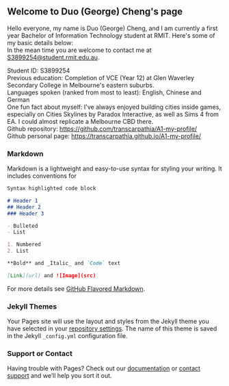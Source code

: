 ## <br>Welcome to Duo (George) Cheng's page


Hello everyone, my name is Duo (George) Cheng, and I am currently a first year Bachelor of Information Technology student at RMIT. Here's some of my basic details below: <br> 
In the mean time you are welcome to contact me at S3899254@student.rmit.edu.au.

Student ID: S3899254<br>Previous education: Completion of VCE (Year 12) at Glen Waverley Secondary College in Melbourne's eastern suburbs.<br>Languages spoken (ranked from most to least): English, Chinese and German<br>One fun fact about myself: I've always enjoyed building cities inside games, especially on Cities Skylines by Paradox Interactive, as well as Sims 4 from EA. I could almost replicate a Melbourne CBD there.<br>Github repository: https://github.com/transcarpathia/A1-my-profile/<br>Github personal page: https://transcarpathia.github.io/A1-my-profile/



### Markdown

Markdown is a lightweight and easy-to-use syntax for styling your writing. It includes conventions for

```markdown
Syntax highlighted code block

# Header 1
## Header 2
### Header 3

- Bulleted
- List

1. Numbered
2. List

**Bold** and _Italic_ and `Code` text

[Link](url) and ![Image](src)
```

For more details see [GitHub Flavored Markdown](https://guides.github.com/features/mastering-markdown/).

### Jekyll Themes

Your Pages site will use the layout and styles from the Jekyll theme you have selected in your [repository settings](https://github.com/transcarpathia/A1-my-profile/settings). The name of this theme is saved in the Jekyll `_config.yml` configuration file.

### Support or Contact

Having trouble with Pages? Check out our [documentation](https://docs.github.com/categories/github-pages-basics/) or [contact support](https://support.github.com/contact) and we’ll help you sort it out.
